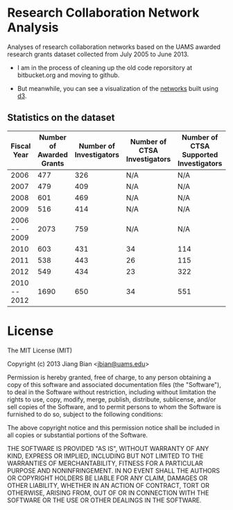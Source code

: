 Research Collaboration Network Analysis
=======================================

Analyses of research collaboration networks based on the UAMS awarded research grants dataset collected from July 2005 to June 2013.

* I am in the process of cleaning up the old code reporsitory at bitbucket.org and moving to github.

* But meanwhile, you can see a visualization of the [networks](http://bianjiang.github.com/rcna/) built using [d3](http://d3js.org/).

Statistics on the dataset
---------------------------------------
| Fiscal Year | Number of Awarded Grants | Number of Investigators | Number of CTSA Investigators | Number of CTSA Supported Investigators |
| --- | --- | --- | --- | --- | 
| 2006	| 477 | 326 | N/A | N/A |
| 2007	| 479 | 409 | N/A | N/A |
| 2008	| 601 | 469 | N/A | N/A |
| 2009	| 516 | 414 | N/A | N/A |
| 2006 -- 2009 | 2073 | 759 | N/A | N/A |
| 2010	| 603 | 431 | 34 | 114 |
| 2011	| 538 | 443 | 26 | 115 |
| 2012	| 549 | 434 | 23 | 322 |
| 2010 -- 2012 | 1690 | 650 | 34 | 551 |

License
=======================================

The MIT License (MIT)

Copyright (c) 2013 Jiang Bian <<jbian@uams.edu>>

Permission is hereby granted, free of charge, to any person obtaining a copy of this software and associated documentation files (the "Software"), to deal in the Software without restriction, including without limitation the rights to use, copy, modify, merge, publish, distribute, sublicense, and/or sell copies of the Software, and to permit persons to whom the Software is furnished to do so, subject to the following conditions:

The above copyright notice and this permission notice shall be included in all copies or substantial portions of the Software.

THE SOFTWARE IS PROVIDED "AS IS", WITHOUT WARRANTY OF ANY KIND, EXPRESS OR IMPLIED, INCLUDING BUT NOT LIMITED TO THE WARRANTIES OF MERCHANTABILITY, FITNESS FOR A PARTICULAR PURPOSE AND NONINFRINGEMENT. IN NO EVENT SHALL THE AUTHORS OR COPYRIGHT HOLDERS BE LIABLE FOR ANY CLAIM, DAMAGES OR OTHER LIABILITY, WHETHER IN AN ACTION OF CONTRACT, TORT OR OTHERWISE, ARISING FROM, OUT OF OR IN CONNECTION WITH THE SOFTWARE OR THE USE OR OTHER DEALINGS IN THE SOFTWARE.
